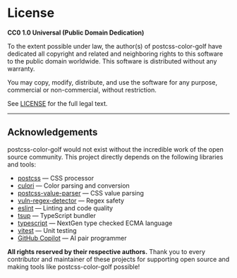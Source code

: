 # License

**CC0 1.0 Universal (Public Domain Dedication)**

To the extent possible under law, the author(s) of postcss-color-golf have dedicated all copyright and related and neighboring rights to this software to the public domain worldwide.
This software is distributed without any warranty.

You may copy, modify, distribute, and use the software for any purpose, commercial or non-commercial, without restriction.

See [LICENSE](../LICENSE) for the full legal text.

---

## Acknowledgements

postcss-color-golf would not exist without the incredible work of the open source community.
This project directly depends on the following libraries and tools:

- [postcss](https://github.com/postcss/postcss) — CSS processor
- [culori](https://github.com/Evercoder/culori) — Color parsing and conversion
- [postcss-value-parser](https://github.com/TrySound/postcss-value-parser) — CSS value parsing
- [vuln-regex-detector](https://github.com/ossf/vuln-regex-detector) — Regex safety
- [eslint](https://eslint.org/) — Linting and code quality
- [tsup](https://tsup.egoist.dev/) — TypeScript bundler
- [typescript](https://www.typescriptlang.org/) — NextGen type checked ECMA language
- [vitest](https://vitest.dev/) — Unit testing
- [GitHub Copilot](https://github.com/features/copilot) — AI pair programmer

**All rights reserved by their respective authors.**
Thank you to every contributor and maintainer of these projects for supporting open source and making tools like postcss-color-golf possible!
